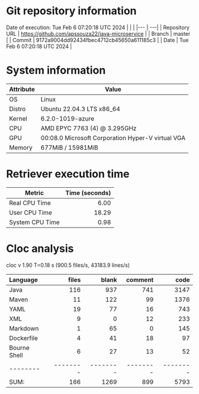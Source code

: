 # Git repository information
Date of execution: Tue Feb  6 07:20:18 UTC 2024
|    |    |
|--- | ---|
| Repository URL | https://github.com/apssouza22/java-microservice |
| Branch         | master |
| Commit         | 9172a9004dd92434fbec4712cb45650a611185c3 |
| Date           | Tue Feb  6 07:20:18 UTC 2024 |

# System information
| Attribute | Value |
| --------- | ----- |
| OS | Linux  |
| Distro | Ubuntu 22.04.3 LTS x86_64  |
| Kernel | 6.2.0-1019-azure  |
| CPU | AMD EPYC 7763 (4) @ 3.295GHz  |
| GPU | 00:08.0 Microsoft Corporation Hyper-V virtual VGA  |
| Memory | 677MiB / 15981MiB  |

# Retriever execution time
| Metric | Time (seconds) |
| --- | ---: |
| Real CPU Time | 6.00 |
| User CPU Time | 18.29 |
| System CPU Time | 0.98 |
<!--
Explainations:
- __Real CPU Time__: actual time the command has run (can be less than total time spent in user and system mode for multi-threaded processes)
- __User CPU Time__: time the command has spent running in user mode
- __System CPU Time__: time the command has spent running in system or kernel mode
-->

# Cloc analysis
cloc v 1.90  T=0.18 s (900.5 files/s, 43183.9 lines/s)

Language|files|blank|comment|code
:-------|-------:|-------:|-------:|-------:
Java|116|937|741|3147
Maven|11|122|99|1376
YAML|19|77|16|743
XML|9|0|12|233
Markdown|1|65|0|145
Dockerfile|4|41|18|97
Bourne Shell|6|27|13|52
--------|--------|--------|--------|--------
SUM:|166|1269|899|5793

